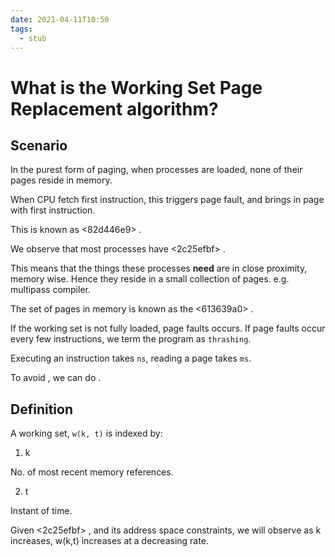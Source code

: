 ```yaml
---
date: 2021-04-11T10:50
tags: 
  - stub
---
```


# What is the Working Set Page Replacement algorithm?

## Scenario

In the purest form of paging, when processes are loaded, none of their pages reside in memory.

When CPU fetch first instruction, this triggers page fault, and brings in page with first instruction.

This is known as <82d446e9> .

We observe that most processes have <2c25efbf> .

This means that the things these processes **need** are in close proximity, memory wise. Hence they reside in a small collection of pages. e.g. multipass compiler.

The set of pages in memory is known as the <613639a0> .

If the working set is not fully loaded, page faults occurs. If page faults occur every few instructions, we term the program as `thrashing`.

Executing an instruction takes `ns`, reading a page takes `ms`.

To avoid <e72758c0> , we can do <bc3c8568> .

## Definition

A working set, `w(k, t)` is indexed by:

1. k

  No. of most recent memory references.
  
2. t

  Instant of time.
  
Given <2c25efbf> , and its address space constraints, we will observe as k increases, w(k,t) increases at a decreasing rate.
